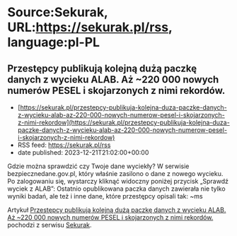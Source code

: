 # Source:Sekurak, URL:https://sekurak.pl/rss, language:pl-PL

## Przestępcy publikują kolejną dużą paczkę danych z wycieku ALAB. Aż ~220 000 nowych numerów PESEL i skojarzonych z nimi rekordów.
 - [https://sekurak.pl/przestepcy-publikuja-kolejna-duza-paczke-danych-z-wycieku-alab-az-220-000-nowych-numerow-pesel-i-skojarzonych-z-nimi-rekordow](https://sekurak.pl/przestepcy-publikuja-kolejna-duza-paczke-danych-z-wycieku-alab-az-220-000-nowych-numerow-pesel-i-skojarzonych-z-nimi-rekordow)
 - RSS feed: https://sekurak.pl/rss
 - date published: 2023-12-21T21:02:00+00:00

<p>Gdzie można sprawdzić czy Twoje dane wyciekły? W serwisie bezpiecznedane.gov.pl, który właśnie zasilono o dane z nowego wycieku. Po zalogowaniu się, wystarczy kliknąć widoczny poniżej przycisk &#8222;Sprawdź wyciek z ALAB&#8221;: Ostatnio opublikowana paczka danych zawierała nie tylko wyniki badań, ale też i inne dane, które przestępcy opisali tak: ~ms</p>
<p>Artykuł <a href="https://sekurak.pl/przestepcy-publikuja-kolejna-duza-paczke-danych-z-wycieku-alab-az-220-000-nowych-numerow-pesel-i-skojarzonych-z-nimi-rekordow/" rel="nofollow">Przestępcy publikują kolejną dużą paczkę danych z wycieku ALAB. Aż ~220 000 nowych numerów PESEL i skojarzonych z nimi rekordów.</a> pochodzi z serwisu <a href="https://sekurak.pl" rel="nofollow">Sekurak</a>.</p>

